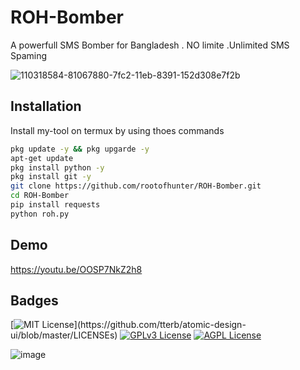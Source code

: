 
# ROH-Bomber

A powerfull SMS Bomber for Bangladesh . NO limite .Unlimited SMS Spaming 


![110318584-81067880-7fc2-11eb-8391-152d308e7f2b](https://user-images.githubusercontent.com/90413704/138064859-98178dde-d6fd-422c-9aa4-a1ee7ccae2da.gif)

## Installation

Install my-tool on termux by using thoes commands 



```bash
pkg update -y && pkg upgarde -y
apt-get update
pkg install python -y
pkg install git -y
git clone https://github.com/rootofhunter/ROH-Bomber.git
cd ROH-Bomber
pip install requests 
python roh.py
```


## Demo

https://youtu.be/OOSP7NkZ2h8



## Badges

 

[![MIT License](https://img.shields.io/apm/l/atomic-design-ui.svg?)](https://github.com/tterb/atomic-design-ui/blob/master/LICENSEs)
[![GPLv3 License](https://img.shields.io/badge/License-GPL%20v3-yellow.svg)](https://opensource.org/licenses/)
[![AGPL License](https://img.shields.io/badge/license-AGPL-blue.svg)](http://www.gnu.org/licenses/agpl-3.0)

![image](https://user-images.githubusercontent.com/90413704/138065091-22a7fdd9-0766-4c0a-bcd7-25a8a0217ce4.png)


  

  

  
